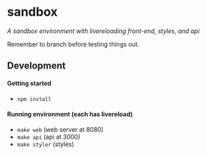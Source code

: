 # sandbox

_A sandbox environment with livereloading front-end, styles, and api_

Remember to branch before testing things out.

## Development

#### Getting started
 - `npm install`

#### Running environment (each has livereload)
 - `make web`     (web server at 8080)
 - `make api`     (api at 3000)
 - `make styler`  (styles)
